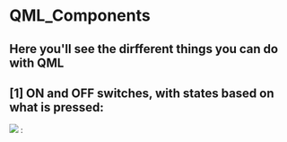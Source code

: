 # QML_Components
## Here you'll see the dirfferent things you can do with QML

## [1] ON and OFF switches, with states based on what is pressed:
<img src="https://user-images.githubusercontent.com/103985762/176849414-4fcd9f12-9a40-4104-b6eb-ff70a293d5b9.png" /> :
